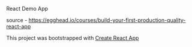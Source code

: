 React Demo App

source - https://egghead.io/courses/build-your-first-production-quality-react-app

This project was bootstrapped with [Create React App](https://github.com/facebookincubator/create-react-app)